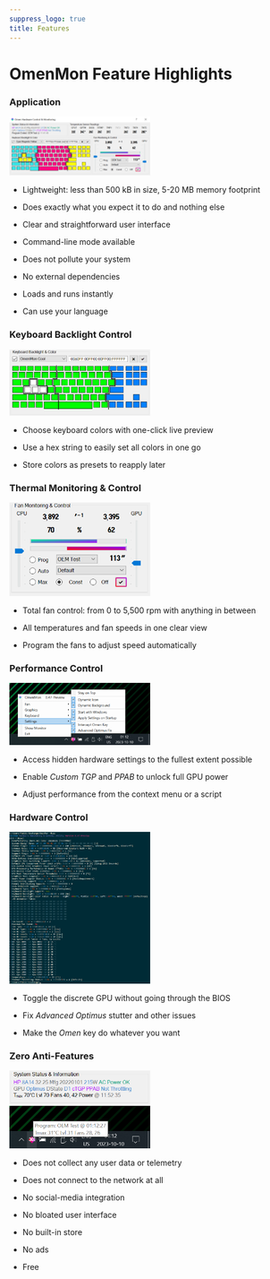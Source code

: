 ```yaml
---
suppress_logo: true
title: Features
---
```


# OmenMon Feature Highlights

### Application

<img alt="OmenMon Main" src="/pic/gui-main-const.png" width="50%" />

* Lightweight: less than 500 kB in size, 5-20 MB memory footprint

* Does exactly what you expect it to do and nothing else

* Clear and straightforward user interface

* Command-line mode available

* Does not pollute your system

* No external dependencies

* Loads and runs instantly

* Can use your language

### Keyboard Backlight Control

<img alt="Keyboard Backlight Control" src="/pic/gui-main-kbd.png" width="50%" />

* Choose keyboard colors with one-click live preview

* Use a hex string to easily set all colors in one go

* Store colors as presets to reapply later

### Thermal Monitoring & Control

<img alt="Thermal Monitoring & Control" src="/pic/gui-main-fan.png" width="50%" />

* Total fan control: from 0 to 5,500 rpm with anything in between

* All temperatures and fan speeds in one clear view

* Program the fans to adjust speed automatically

### Performance Control

<img alt="OmenMon Context Menu" src="/pic/gui-menu.png" width="50%" />

* Access hidden hardware settings to the fullest extent possible

* Enable _Custom TGP_ and _PPAB_ to unlock full GPU power

* Adjust performance from the context menu or a script

### Hardware Control

<img alt="OmenMon CLI BIOS" src="/pic/cli-bios.png" width="50%" />

* Toggle the discrete GPU without going through the BIOS

* Fix _Advanced Optimus_ stutter and other issues

* Make the _Omen_ key do whatever you want

### Zero Anti-Features

<img alt="OmenMon Main System" src="/pic/gui-main-sys.png" width="50%" />
<img alt="OmenMon Status Tip" src="/pic/gui-notify-tip.png" width="50%" />

* Does not collect any user data or telemetry

* Does not connect to the network at all

* No social-media integration

* No bloated user interface

* No built-in store

* No ads

* Free
